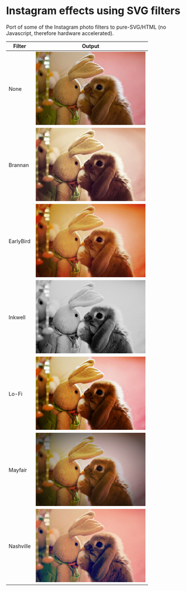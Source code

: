 # Instagram effects using SVG filters

Port of some of the Instagram photo filters to pure-SVG/HTML (no Javascript, therefore hardware accelerated).

Filter | Output
-------|-------
None | <img src="animals.jpg" />
Brannan | <img src="brannan.jpg" width="300" height="200" />
EarlyBird | <img src="earlybird.jpg" width="300" height="200" />
Inkwell | <img src="inkwell.jpg" width="300" height="200" />
Lo-Fi | <img src="lo-fi.jpg" width="300" height="200" />
Mayfair | <img src="mayfair.jpg" width="300" height="200" />
Nashville | <img src="nashville.jpg" width="300" height="200" />
